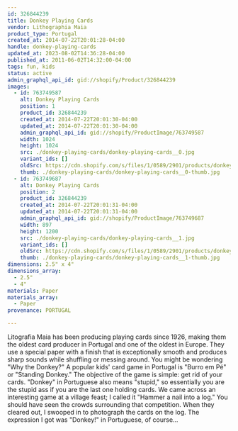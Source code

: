 ```yaml
---
id: 326844239
title: Donkey Playing Cards
vendor: Lithographia Maia
product_type: Portugal
created_at: 2014-07-22T20:01:28-04:00
handle: donkey-playing-cards
updated_at: 2023-08-02T14:36:28-04:00
published_at: 2011-06-02T14:32:00-04:00
tags: fun, kids
status: active
admin_graphql_api_id: gid://shopify/Product/326844239
images:
  - id: 763749587
    alt: Donkey Playing Cards
    position: 1
    product_id: 326844239
    created_at: 2014-07-22T20:01:30-04:00
    updated_at: 2014-07-22T20:01:30-04:00
    admin_graphql_api_id: gid://shopify/ProductImage/763749587
    width: 1024
    height: 1024
    src: ./donkey-playing-cards/donkey-playing-cards__0.jpg
    variant_ids: []
    oldSrc: https://cdn.shopify.com/s/files/1/0589/2901/products/donkey-playingcards-3.jpeg?v=1406073690
    thumb: ./donkey-playing-cards/donkey-playing-cards__0-thumb.jpg
  - id: 763749687
    alt: Donkey Playing Cards
    position: 2
    product_id: 326844239
    created_at: 2014-07-22T20:01:31-04:00
    updated_at: 2014-07-22T20:01:31-04:00
    admin_graphql_api_id: gid://shopify/ProductImage/763749687
    width: 897
    height: 1200
    src: ./donkey-playing-cards/donkey-playing-cards__1.jpg
    variant_ids: []
    oldSrc: https://cdn.shopify.com/s/files/1/0589/2901/products/donkeycards.jpeg?v=1406073691
    thumb: ./donkey-playing-cards/donkey-playing-cards__1-thumb.jpg
dimensions: 2.5" x 4"
dimensions_array:
  - 2.5"
  - 4"
materials: Paper
materials_array:
  - Paper
provenance: PORTUGAL

---
```


Litografia Maia has been producing playing cards since 1926, making them the oldest card producer in Portugal and one of the oldest in Europe. They use a special paper with a finish that is exceptionally smooth and produces sharp sounds while shuffling or messing around. You might be wondering "Why the Donkey?" A popular kids' card game in Portugal is "Burro em Pé" or "Standing Donkey." The objective of the game is simple: get rid of your cards. "Donkey" in Portuguese also means "stupid," so essentially you are the stupid ass if you are the last one holding cards. We came across an interesting game at a village feast; I called it "Hammer a nail into a log." You should have seen the crowds surrounding that competition. When they cleared out, I swooped in to photograph the cards on the log. The expression I got was "Donkey!" in Portuguese, of course...